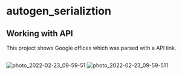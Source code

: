 # autogen_serializtion
## Working with API
This project shows Google offices which was parsed with a API link.
##
![photo_2022-02-23_09-59-51](https://user-images.githubusercontent.com/100187758/155260139-1a0db34d-5023-41a6-a709-7a5f4bd3e76c.jpg)
![photo_2022-02-23_09-59-511](https://user-images.githubusercontent.com/100187758/155260475-790584f9-d807-4943-9588-adc4d785eaca.jpg)
